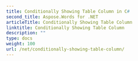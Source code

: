 ```yaml
---
title: Conditionally Showing Table Column in C#
second_title: Aspose.Words for .NET
articleTitle: Conditionally Showing Table Column
linktitle: Conditionally Showing Table Column
description: ""
type: docs
weight: 100
url: /net/conditionally-showing-table-column/
---
```


